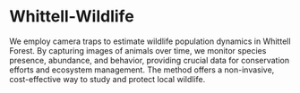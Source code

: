 # Whittell-Wildlife
We employ camera traps to estimate wildlife population dynamics in Whittell Forest. By capturing images of animals over time, we monitor species presence, abundance, and behavior, providing crucial data for conservation efforts and ecosystem management. The method offers a non-invasive, cost-effective way to study and protect local wildlife.
